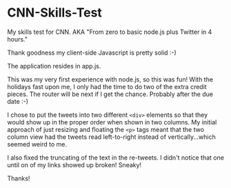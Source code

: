 CNN-Skills-Test
===============

My skills test for CNN. AKA "From zero to basic node.js plus Twitter in 4 hours."

Thank goodness my client-side Javascript is pretty solid :-)

The application resides in app.js.

This was my very first experience with node.js, so this was fun! With the holidays fast upon me, I only had the time to do two of the extra credit pieces. The router will be next if I get the chance. Probably after the due date :-)

I chose to put the tweets into two different ```<div>``` elements so that they would show up in the proper order when shown in two columns. My initial approach of just resizing and floating the ```<p>``` tags meant that the two column view had the tweets read left-to-right instead of vertically...which seemed weird to me.

I also fixed the truncating of the text in the re-tweets. I didn't notice that one until on of my links showed up broken! Sneaky!

Thanks!
